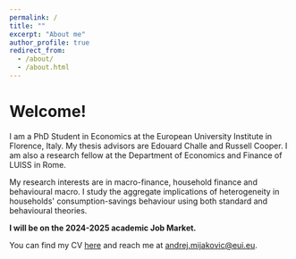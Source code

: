 ```yaml
---
permalink: /
title: ""
excerpt: "About me"
author_profile: true
redirect_from: 
  - /about/
  - /about.html
---
```


# Welcome!

I am a PhD Student in Economics at the European University Institute in Florence, Italy. My thesis advisors are Edouard Challe and Russell Cooper. I am also a research fellow at the Department of Economics and Finance of LUISS in Rome.

My research interests are in macro-finance, household finance and behavioural macro. I study the aggregate implications of heterogeneity in households' consumption-savings behaviour using both standard and behavioural theories.

**I will be on the 2024-2025 academic Job Market.**

You can find my CV [here](https://andrejmijakovic.github.io/assets/CV_Jul2024_AndrejMijakovic.pdf) and reach me at andrej.mijakovic@eui.eu.